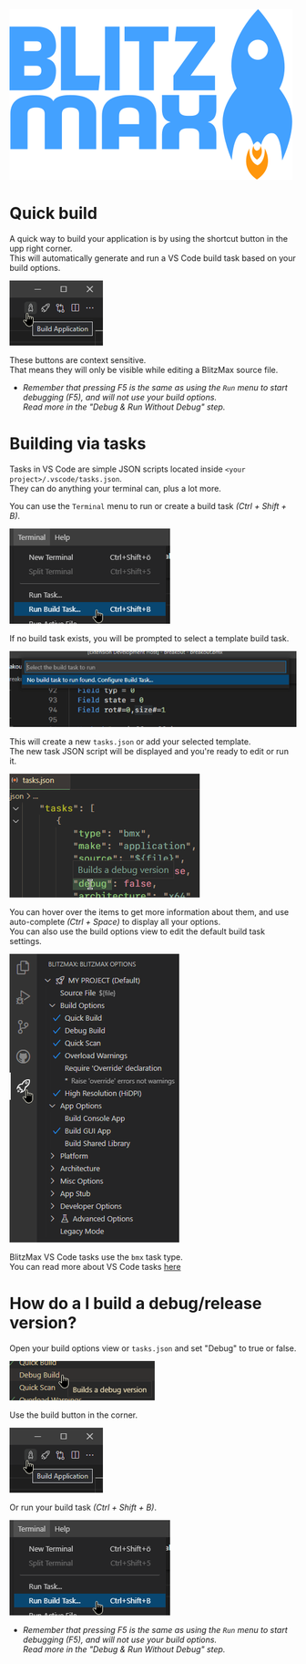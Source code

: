 ![BlitzMax Logo](../media/blitzmax_title.svg)

# Quick build

A quick way to build your application is by using the shortcut button in the upp right corner.\
This will automatically generate and run a VS Code build task based on your build options.

![Quick Buttons](../media/quick_buttons.png)

These buttons are context sensitive.\
That means they will only be visible while editing a BlitzMax source file.

* _Remember that pressing F5 is the same as using the `Run` menu to start debugging (F5), and will not use your build options.\
Read more in the "Debug & Run Without Debug" step._

# Building via tasks

Tasks in VS Code are simple JSON scripts located inside `<your project>/.vscode/tasks.json`.\
They can do anything your terminal can, plus a lot more.

You can use the `Terminal` menu to run or create a build task _(Ctrl + Shift + B)_.

![Build Start](../media/build_start.png)

If no build task exists, you will be prompted to select a template build task.

![Task Template](../media/task_template.gif)

This will create a new `tasks.json` or add your selected template.\
The new task JSON script will be displayed and you're ready to edit or run it.

![Task](../media/task.png)

You can hover over the items to get more information about them, and use auto-complete _(Ctrl + Space)_ to display all your options.\
You can also use the build options view to edit the default build task settings.

![Build Options](../media/build_options.png)

BlitzMax VS Code tasks use the `bmx` task type.\
You can read more about VS Code tasks [here](https://code.visualstudio.com/docs/editor/tasks)

# How do a I build a debug/release version?

Open your build options view or `tasks.json` and set "Debug" to true or false.

![Debug Option](../media/build_options_debug.png)

Use the build button in the corner.

![Quick Buttons](../media/quick_buttons.png)

Or run your build task _(Ctrl + Shift + B)_.

![Build Start](../media/build_start.png)

* _Remember that pressing F5 is the same as using the `Run` menu to start debugging (F5), and will not use your build options.\
Read more in the "Debug & Run Without Debug" step._
